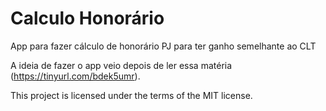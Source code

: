 # Calculo Honorário

App para fazer cálculo de honorário PJ para ter ganho semelhante ao CLT

A ideia de fazer o app veio depois de ler essa matéria (https://tinyurl.com/bdek5umr).

This project is licensed under the terms of the MIT license.
